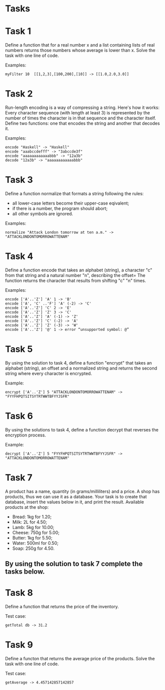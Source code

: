 # Tasks

# Task 1
Define a function that for a real number x and a list containing lists of real numbers returns those numbers whose average is lower than x. Solve the task with one line of code.

Examples:

    myFilter 10  [[1,2,3],[100,200],[10]] -> [[1.0,2.0,3.0]]
    
# Task 2
Run-length encoding is a way of compressing a string. Here's how it works: Every character sequence (with length at least 3) is represented by the number of times the character is in that sequence and the character itself. Define two functions: one that encodes the string and another that decodes it.

Examples:

    encode "Haskell" -> "Haskell"
    encode "aaabccdefff" -> "3abccde3f"
    encode "aaaaaaaaaaaabbb" -> "12a3b"
    decode "12a3b" -> "aaaaaaaaaaaabbb"

# Task 3
Define a function normalize that formats a string following the rules:

 - all lower-case letters become their upper-case eqivalent;
 - if there is a number, the program should abort;
 - all other symbols are ignored.

Examples: 

    normalize "Attack London tomorrow at ten a.m." -> "ATTACKLONDONTOMORROWATTENAM"

# Task 4
Define a function encode that takes an alphabet (string), a character "c" from that string and a natural number "n", describing the offset= The function returns the character that results from shifting "c" "n" times.

Examples: 

    encode ['A'..'Z'] 'A' 1 -> 'B'
    encode ['A', 'C' ..'F'] 'A' (-2) -> 'C'
    encode ['A'..'Z'] 'C' 2 -> 'E'
    encode ['A'..'Z'] 'Z' 3 -> 'C'
    encode ['A'..'Z'] 'A' (-1) -> 'Z'
    encode ['A'..'Z'] 'C' (-2) -> 'A'
    encode ['A'..'Z'] 'Z' (-3) -> 'W'
    encode ['A'..'Z'] '@' 1 -> error “unsupported symbol: @”

# Task 5
By using the solution to task 4, define a function "encrypt" that takes an alphabet (string), an offset and a normalized string and returns the second string where every character is encrypted.

Example:

    encrypt ['A'..'Z'] 5 "ATTACKLONDONTOMORROWATTENAM" -> "FYYFHPQTSITSYTRTWWTBFYYJSFR"

# Task 6
By using the solutions to task 4, define a function decrypt that reverses the encryption process.

Example:

    decrypt ['A'..'Z'] 5 "FYYFHPQTSITSYTRTWWTBFYYJSFR" -> "ATTACKLONDONTOMORROWATTENAM"

# Task 7
A product has a name, quantity (in grams/milliliters) and a price. A shop has products, thus we can use it as a database. Your task is to create that database, insert the values below in it, and print the result.
Available products at the shop:

 - Bread: 1kg for 1.20;
 - Milk: 2L for 4.50;
 - Lamb: 5kg for 10.00;
 - Cheese: 750g for 5.00;
 - Butter: 1kg for 5.50;
 - Water: 500ml for 0.50;
 - Soap: 250g for 4.50.

## By using the solution to task 7 complete the tasks below.

# Task 8
Define a function that returns the price of the inventory.

Test case:

    getTotal db -> 31.2

# Task 9
Define a functon that returns the average price of the products. Solve the task with one line of code.

Test case:

    getAverage -> 4.457142857142857